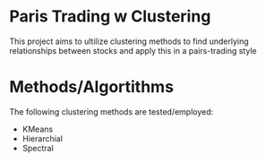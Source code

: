 # Paris Trading w Clustering 

This project aims to ultilize clustering methods to find underlying relationships between stocks and apply this in a pairs-trading style

# Methods/Algortithms 
The following clustering methods are tested/employed:
- KMeans
- Hierarchial
- Spectral
